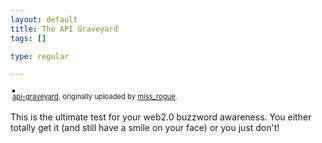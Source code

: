 ```yaml
--- 
layout: default
title: The API Graveyard
tags: []

type: regular

---
```

<style type="text/css">
.flickr-photo { border: solid 2px #000000; }
.flickr-yourcomment { }
.flickr-frame { text-align: left; padding: 3px; }
.flickr-caption { font-size: 0.8em; margin-top: 0px; }
</style>

<div class="flickr-frame">
	<a href="http://www.flickr.com/photos/missrogue/268157760/" title="photo sharing"><img src="http://static.flickr.com/81/268157760_1c28d35e4d.jpg" class="flickr-photo" alt="" /></a>
<br />
	<span class="flickr-caption"><a href="http://www.flickr.com/photos/missrogue/268157760/">api-graveyard</a>, originally uploaded by <a href="http://www.flickr.com/people/missrogue/">miss_rogue</a>.</span>
</div>
				
<p class="flickr-yourcomment">
	This is the ultimate test for your web2.0 buzzword awareness. You either totally get it (and still have a smile on your face) or you just don't!
</p>
